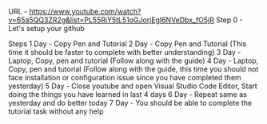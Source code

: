 URL - https://www.youtube.com/watch?v=65a5QQ3ZR2g&list=PL55RiY5tL51oGJorjEgl6NVeDbx_fO5jR
Step 0 - Let's setup your github

Steps 
1 Day - Copy Pen and Tutorial 
2 Day - Copy Pen and Tutorial (This time it should be faster to complete with better understanding)
3 Day - Laptop, Copy, pen and tutorial (Follow along with the guide)
4 Day - Laptop, Copy, pen and tutorial (Follow along with the guide, this time you should not face installation or configuration issue since you have completed them yesterday)
5 Day - Close youtube and open Visual Studio Code Editor, Start doing the things you have learned in last 4 days 
6 Day - Repeat same as yesterday and do better today 
7 Day - You should be able to complete the tutorial task without any help 
